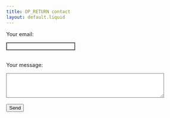 ```yaml
---
title: OP_RETURN contact
layout: default.liquid
---
```


<form
        action="https://formspree.io/f/xnqlrbey"
        method="POST"
>
    <label>
        <p>Your email:</p>
        <input type="email" name="_replyto" style="border-style: groove;">
    </label>
    <br /><br />
    <label>
        <p>Your message:</p>
        <textarea name="message" rows="4" cols="50" style="border-style: groove;"></textarea>
    </label>
    <input type="hidden" name="_tags" value="opreturn.org">
    <br /><br />
    <!-- your other form fields go here -->
    <button type="submit">Send</button>
    <br /><br />
</form>